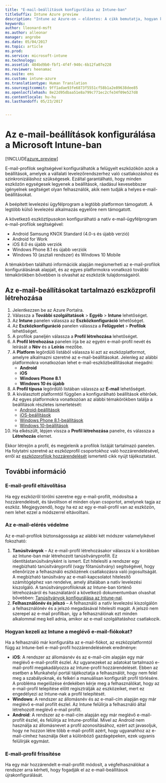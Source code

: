 ```yaml
---
title: "E-mail-beállítások konfigurálása az Intune-ban"
titleSuffix: Intune Azure preview
description: "Intune az Azure-on – előzetes: A cikk bemutatja, hogyan konfigurálható az Intune arra, hogy a felügyelt eszközöket csatlakoztassa a vállalati levelezéshez."
keywords: 
author: lleonard-msft
ms.author: alleonar
manager: angrobe
ms.date: 05/04/2017
ms.topic: article
ms.prod: 
ms.service: microsoft-intune
ms.technology: 
ms.assetid: 484bd9b0-fbf1-4f4f-940c-6b12fa07e228
ms.reviewer: heenamac
ms.suite: ems
ms.custom: intune-azure
ms.translationtype: Human Translation
ms.sourcegitcommit: 9ff1adae93fe6873f5551cf58b1a2e89638dee85
ms.openlocfilehash: 8e22d95dbaa51e8a799c771ec2cfe34f09e527d8
ms.contentlocale: hu-hu
ms.lasthandoff: 05/23/2017


---
```


# <a name="how-to-configure-email-settings-in-microsoft-intune"></a>Az e-mail-beállítások konfigurálása a Microsoft Intune-ban

[!INCLUDE[azure_preview](./includes/azure_preview.md)]

E-mail-profilok segítségével konfigurálhatók a felügyelt eszközökön azok a beállítások, amelyek a vállalati levelezőrendszerhez való csatlakozáshoz és szinkronizáláshoz szükségesek. Ezáltal garantálható, hogy minden eszközön egységesek legyenek a beállítások, ráadásul kevesebbszer igényelnek segítséget olyan felhasználók, akik nem tudják a helyes e-mail-beállításokat.

A beépített levelezési ügyfélprogram a legtöbb platformon támogatott. A legtöbb külső levelezési alkalmazás egyelőre nem támogatott.

A következő eszköztípusokon konfigurálható a natív e-mail-ügyfélprogram e-mail-profilok segítségével:

- Android Samsung KNOX Standard (4.0-s és újabb verzió)
- Android for Work
- iOS 8.0 és újabb verziók
- Windows Phone 8.1 és újabb verziók
- Windows 10 (asztali rendszer) és Windows 10 Mobile

A témakörben található információk alapján megismerheti az e-mail-profilok konfigurálásának alapjait, és az egyes platformokra vonatkozó további témakörökben bővebben is olvashat az eszközök tulajdonságairól.

## <a name="create-a-device-profile-containing-email-settings"></a>Az e-mail-beállításokat tartalmazó eszközprofil létrehozása

1. Jelentkezzen be az Azure Portalra.
2. Válassza a **További szolgáltatások** > **Egyéb** > **Intune** lehetőséget.
3. Az **Intune** panelen válassza az **Eszközkonfiguráció** lehetőséget.
2. Az **Eszközkonfiguráció** panelen válassza a **Felügyelet** > **Profilok** lehetőséget.
3. A profilok paneljén válassza a **Profil létrehozása** lehetőséget.
4. A **Profil létrehozása** panelen írja be az egyéni e-mail-profil nevét és leírását a **Név** és a **Leírás** mezőbe.
5. A **Platform** legördülő listából válassza ki azt az eszközplatformot, amelyre alkalmazni szeretné az e-mail-beállításokat. Jelenleg az alábbi platformokra vonatkozóan lehet e-mail-eszközbeállításokat megadni:
    - **Android**
    - **iOS**
    - **Windows Phone 8.1**
    - **Windows 10 és újabb**
6. A **Profil típusa** legördülő listában válassza az **E-mail** lehetőséget.
7. A kiválasztott platformtól függően a konfigurálható beállítások eltérőek. Az egyes platformokra vonatkozóan az alábbi témakörökben találja a beállítások részletes ismertetését:
    - [Android-beállítások](email-settings-android.md)
    - [iOS-beállítások](email-settings-ios.md)
    - [Windows Phone 8.1-beállítások](email-settings-windows-phone-8-1.md)
    - [Windows 10-beállítások](email-settings-windows-10.md)
8. Ha elkészült, lépjen vissza a **Profil létrehozása** panelre, és válassza a **Létrehozás** elemet.

Ekkor létrejön a profil, és megjelenik a profilok listáját tartalmazó panelen.
Ha folytatni szeretné az eszközprofil csoportokhoz való hozzárendelésével, erről az [eszközprofilok hozzárendelését](device-profile-assign.md) ismertető cikk nyújt tájékoztatást.

## <a name="further-information"></a>További információ

### <a name="remove-an-email-profile"></a>E-mail-profil eltávolítása

Ha egy eszközről törölni szeretne egy e-mail-profilt, módosítsa a hozzárendelését, és távolítson el minden olyan csoportot, amelynek tagja az eszköz. Megjegyzendő, hogy ha ez az egy e-mail-profil van az eszközön, nem lehet ezzel a módszerrel eltávolítani.

### <a name="securing-email-access"></a>Az e-mail-elérés védelme

Az e-mail-profilok biztonságossága az alábbi két módszer valamelyikével fokozható:

1. **Tanúsítványok** – Az e-mail-profil létrehozásakor válassza ki a korábban az Intune-ban már létrehozott tanúsítványprofilt. Ez identitástanúsítványként is ismert. Ezt hitelesíti a rendszer egy megbízható tanúsítványprofil (vagy főtanúsítvány) segítségével, hogy ellenőrizze a felhasználó eszközének csatlakozásra való jogosultságát. A megbízható tanúsítvány az e-mail-kapcsolatot hitelesítő számítógéphez van rendelve, amely általában a natív levelezési kiszolgáló.
A tanúsítványprofiloknak az Intune-ban történő létrehozásáról és használatáról a következő dokumentumban olvashat bővebben: [Tanúsítványok konfigurálása az Intune-nal](certificates-configure.md).
2. **Felhasználónév és jelszó** – A felhasználó a natív levelezési kiszolgálón a felhasználónév és a jelszó megadásával hitelesíti magát.
A jelszó nem szerepel az e-mail profilban, így a felhasználónak ezt minden alkalommal meg kell adnia, amikor az e-mail szolgáltatáshoz csatlakozik.


### <a name="how-intune-handles-existing-email-accounts"></a>Hogyan kezeli az Intune a meglévő e-mail-fiókokat?

Ha a felhasználó már konfigurálta az e-mail-fiókot, az eszközplatformtól függ az Intune-beli e-mail-profil hozzárendelésének eredménye:

- **iOS**: A rendszer az állomásnév és az e-mail-cím alapján egy már meglévő e-mail-profilt észlel. Az ugyanezeket az adatokat tartalmazó e-mail-profil megakadályozza az Intune-profil hozzárendelését. Ebben az esetben a Munkahelyi portál tájékoztatja a felhasználót, hogy nem felel meg a szabályoknak, és felkéri a manuálisan konfigurált profil törlésére. A probléma megelőzése érdekében kérje meg a felhasználókat, hogy az e-mail-profil telepítése előtt regisztrálják az eszközeiket, mert ez engedélyezi az Intune-nak a profil telepítését.
- **Windows**: A rendszer az állomásnév és az e-mail-cím alapján egy már meglévő e-mail profilt észlel. Az Intune felülírja a felhasználó által létrehozott meglévő e-mail profilt.
- **Android**: A rendszer az e-mail-cím alapján egy már meglévő e-mail-profilt észlel, és felülírja az Intune-profillal.
Mivel az Android nem használja az állomásnevet a profil azonosításához, ezért azt javasoljuk, hogy ne hozzon létre több e-mail-profilt azért, hogy ugyanahhoz az e-mail-címhez használja őket a különböző gazdagépeken, ezek ugyanis felülírják egymást.

### <a name="update-an-email-profile"></a>E-mail-profil frissítése

Ha egy már hozzárendelt e-mail-profilt módosít, a végfelhasználókat a rendszer arra kérheti, hogy fogadják el az e-mail-beállítások újrakonfigurálását.

